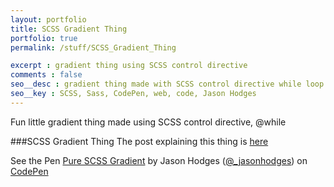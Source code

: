 ```yaml
---
layout: portfolio
title: SCSS Gradient Thing 
portfolio: true
permalink: /stuff/SCSS_Gradient_Thing

excerpt : gradient thing using SCSS control directive 
comments : false
seo__desc : gradient thing made with SCSS control directive while loop
seo__key : SCSS, Sass, CodePen, web, code, Jason Hodges
---
```


Fun little gradient thing made using SCSS control directive, @while
<!-- /intro -->
###SCSS Gradient Thing
The post explaining this thing is [here](http://jasonhodges.me/blog/SCSS_Gradient/)
<p data-height="510" data-theme-id="0" data-slug-hash="tmdKL" data-user="_jasonhodges" data-default-tab="result" class='codepen'>See the Pen <a href='http://codepen.io/_jasonhodges/pen/tmdKL'>Pure SCSS Gradient</a> by Jason Hodges (<a href='http://codepen.io/_jasonhodges'>@_jasonhodges</a>) on <a href='http://codepen.io'>CodePen</a></p>
<script async src="//codepen.io/assets/embed/ei.js"></script>